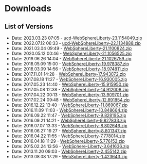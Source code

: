 # Downloads
 
## List of Versions
 
- Date: 2023.03.23 07:05 - [ucd-WebSphereLiberty-23.1154049.zip](https://github.com/Deploy-Plugins/deploy-websphereliberty/releases/download/23.1154049/ucd-WebSphereLiberty-23.1154049.zip)
- Date: 2022.07.12 06:33 - [ucd-WebSphereLiberty-22.1134888.zip](https://github.com/Deploy-Plugins/deploy-websphereliberty/releases/download/22.1134888/ucd-WebSphereLiberty-22.1134888.zip)
- Date: 2021.03.04 09:49 - [WebSphereLiberty-21.1100824.zip](https://github.com/Deploy-Plugins/deploy-websphereliberty/releases/download/21.1100824/WebSphereLiberty-21.1100824.zip)
- Date: 2020.05.12 00:46 - [WebSphereLiberty-21.1056525.zip](https://github.com/Deploy-Plugins/deploy-websphereliberty/releases/download/21.1056525/WebSphereLiberty-21.1056525.zip)
- Date: 2019.06.26 14:04 - [WebSphereLiberty-21.1026759.zip](https://github.com/Deploy-Plugins/deploy-websphereliberty/releases/download/21.1026759/WebSphereLiberty-21.1026759.zip)
- Date: 2018.05.09 15:00 - [WebSphereLiberty-19.978387.zip](https://github.com/Deploy-Plugins/deploy-websphereliberty/releases/download/19.978387/WebSphereLiberty-19.978387.zip)
- Date: 2018.03.09 14:56 - [WebSphereLiberty-18.974811.zip](https://github.com/Deploy-Plugins/deploy-websphereliberty/releases/download/18.974811/WebSphereLiberty-18.974811.zip)
- Date: 2017.11.01 14:28 - [WebSphereLiberty-17.943072.zip](https://github.com/Deploy-Plugins/deploy-websphereliberty/releases/download/17.943072/WebSphereLiberty-17.943072.zip)
- Date: 2017.08.18 11:27 - [WebSphereLiberty-16.930005.zip](https://github.com/Deploy-Plugins/deploy-websphereliberty/releases/download/16.930005/WebSphereLiberty-16.930005.zip)
- Date: 2017.05.23 14:40 - [WebSphereLiberty-15.915950.zip](https://github.com/Deploy-Plugins/deploy-websphereliberty/releases/download/15.915950/WebSphereLiberty-15.915950.zip)
- Date: 2017.05.08 12:38 - [WebSphereLiberty-14.912008.zip](https://github.com/Deploy-Plugins/deploy-websphereliberty/releases/download/14.912008/WebSphereLiberty-14.912008.zip)
- Date: 2017.04.22 00:13 - [WebSphereLiberty-13.909701.zip](https://github.com/Deploy-Plugins/deploy-websphereliberty/releases/download/13.909701/WebSphereLiberty-13.909701.zip)
- Date: 2017.02.24 09:48 - [WebSphereLiberty-12.891854.zip](https://github.com/Deploy-Plugins/deploy-websphereliberty/releases/download/12.891854/WebSphereLiberty-12.891854.zip)
- Date: 2016.12.22 13:40 - [WebSphereLiberty-11.869067.zip](https://github.com/Deploy-Plugins/deploy-websphereliberty/releases/download/11.869067/WebSphereLiberty-11.869067.zip)
- Date: 2016.11.09 11:03 - [WebSphereLiberty-10.848664.zip](https://github.com/Deploy-Plugins/deploy-websphereliberty/releases/download/10.848664/WebSphereLiberty-10.848664.zip)
- Date: 2016.09.22 11:47 - [WebSphereLiberty-9.828195.zip](https://github.com/Deploy-Plugins/deploy-websphereliberty/releases/download/9.828195/WebSphereLiberty-9.828195.zip)
- Date: 2016.09.21 14:21 - [WebSphereLiberty-9.827833.zip](https://github.com/Deploy-Plugins/deploy-websphereliberty/releases/download/9.827833/WebSphereLiberty-9.827833.zip)
- Date: 2016.07.07 13:33 - [WebSphereLiberty-8.802646.zip](https://github.com/Deploy-Plugins/deploy-websphereliberty/releases/download/8.802646/WebSphereLiberty-8.802646.zip)
- Date: 2016.06.27 16:27 - [WebSphereLiberty-8.801347.zip](https://github.com/Deploy-Plugins/deploy-websphereliberty/releases/download/8.801347/WebSphereLiberty-8.801347.zip)
- Date: 2016.04.22 11:55 - [WebSphereLiberty-7.778014.zip](https://github.com/Deploy-Plugins/deploy-websphereliberty/releases/download/7.778014/WebSphereLiberty-7.778014.zip)
- Date: 2016.04.18 11:29 - [WebSphereLiberty-5.776152.zip](https://github.com/Deploy-Plugins/deploy-websphereliberty/releases/download/5.776152/WebSphereLiberty-5.776152.zip)
- Date: 2015.02.24 13:56 - [WebSphere-Liberty-3.641636.zip](https://github.com/Deploy-Plugins/deploy-websphereliberty/releases/download/3.641636/WebSphere-Liberty-3.641636.zip)
- Date: 2013.11.20 09:03 - [WebSphereLiberty-2.455142.zip](https://github.com/Deploy-Plugins/deploy-websphereliberty/releases/download/2.455142/WebSphereLiberty-2.455142.zip)
- Date: 2013.08.08 17:29 - [WebSphereLiberty-1.423643.zip](https://github.com/Deploy-Plugins/deploy-websphereliberty/releases/download/1.423643/WebSphereLiberty-1.423643.zip)
